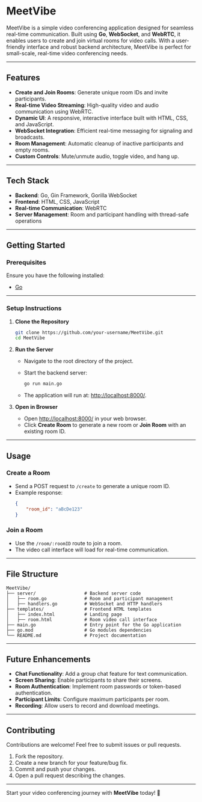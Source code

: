 # MeetVibe

MeetVibe is a simple video conferencing application designed for seamless real-time communication. Built using **Go**, **WebSocket**, and **WebRTC**, it enables users to create and join virtual rooms for video calls. With a user-friendly interface and robust backend architecture, MeetVibe is perfect for small-scale, real-time video conferencing needs.

---

## Features

- **Create and Join Rooms**: Generate unique room IDs and invite participants.
- **Real-time Video Streaming**: High-quality video and audio communication using WebRTC.
- **Dynamic UI**: A responsive, interactive interface built with HTML, CSS, and JavaScript.
- **WebSocket Integration**: Efficient real-time messaging for signaling and broadcasts.
- **Room Management**: Automatic cleanup of inactive participants and empty rooms.
- **Custom Controls**: Mute/unmute audio, toggle video, and hang up.

---

## Tech Stack

- **Backend**: Go, Gin Framework, Gorilla WebSocket
- **Frontend**: HTML, CSS, JavaScript
- **Real-time Communication**: WebRTC
- **Server Management**: Room and participant handling with thread-safe operations

---

## Getting Started

### Prerequisites

Ensure you have the following installed:

- [Go](https://golang.org/doc/install)

---

### Setup Instructions

1. **Clone the Repository**

   ```bash
   git clone https://github.com/your-username/MeetVibe.git
   cd MeetVibe
   ```

2. **Run the Server**

   - Navigate to the root directory of the project.
   - Start the backend server:

     ```bash
     go run main.go
     ```

   - The application will run at: [http://localhost:8000/](http://localhost:8000/).

3. **Open in Browser**

   - Open [http://localhost:8000/](http://localhost:8000/) in your web browser.
   - Click **Create Room** to generate a new room or **Join Room** with an existing room ID.

---

## Usage

### Create a Room
- Send a POST request to `/create` to generate a unique room ID.
- Example response: 
  ```json
  {
      "room_id": "aBcDe123"
  }
  ```

### Join a Room
- Use the `/room/:roomID` route to join a room.
- The video call interface will load for real-time communication.

---

## File Structure

```
MeetVibe/
├── server/                  # Backend server code
│   ├── room.go              # Room and participant management
│   ├── handlers.go          # WebSocket and HTTP handlers
├── templates/               # Frontend HTML templates
│   ├── index.html           # Landing page
│   ├── room.html            # Room video call interface
├── main.go                  # Entry point for the Go application
├── go.mod                   # Go modules dependencies
└── README.md                # Project documentation
```

---

## Future Enhancements

- **Chat Functionality**: Add a group chat feature for text communication.
- **Screen Sharing**: Enable participants to share their screens.
- **Room Authentication**: Implement room passwords or token-based authentication.
- **Participant Limits**: Configure maximum participants per room.
- **Recording**: Allow users to record and download meetings.

---

## Contributing

Contributions are welcome! Feel free to submit issues or pull requests.

1. Fork the repository.
2. Create a new branch for your feature/bug fix.
3. Commit and push your changes.
4. Open a pull request describing the changes.


---

Start your video conferencing journey with **MeetVibe** today! 🚀
